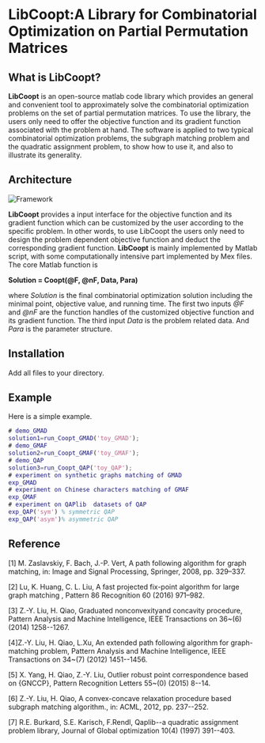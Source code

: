 # LibCoopt:A Library for Combinatorial Optimization on Partial Permutation Matrices

## What is **LibCoopt**?

**LibCoopt** is an open-source matlab code library which provides an general and convenient tool to approximately solve the combinatorial optimization problems on the set of partial permutation matrices. To use the library, the users only need to offer the objective function and its gradient function associated with the problem at hand. The software is applied to two typical combinatorial optimization problems, the subgraph matching problem and the quadratic assignment problem, to show how to use it, and also to illustrate its generality.

## Architecture

![Framework](https://github.com/RowenaWong/LibCoopt/blob/master/doc/framework.png)

**LibCoopt**  provides a input interface for the objective function and its gradient function which can be customized by the user according to the specific problem. In other words, to use LibCoopt the users only need to design the problem dependent objective function and deduct the corresponding gradient function. 
**LibCoopt** is mainly implemented by Matlab script, with some computationally intensive part implemented by Mex files. 
The core Matlab function is 

**Solution = Coopt(@F, @nF, Data, Para)**

where *Solution* is the final combinatorial optimization solution including the minimal point, objective value, and running time. The first two inputs *@F* and *@nF* are the function handles of the customized objective function and its gradient function. The third input *Data* is the problem related data. And *Para* is the parameter structure. 

## Installation
Add all files to your directory.

## Example

Here is a simple example. 

```matlab
# demo_GMAD
solution1=run_Coopt_GMAD('toy_GMAD');
# demo_GMAF
solution2=run_Coopt_GMAF('toy_GMAF');
# demo_QAP
solution3=run_Coopt_QAP('toy_QAP');
# experiment on synthetic graphs matching of GMAD
exp_GMAD
# experiment on Chinese characters matching of GMAF
exp_GMAF
# experiment on QAPlib  datasets of QAP
exp_QAP('sym') % symmetric QAP
exp_QAP('asym')% asymmetric QAP
```
## Reference
[1] M. Zaslavskiy, F. Bach, J.-P. Vert, A path following algorithm for graph matching, in: Image and Signal Processing, Springer, 2008, pp. 329–337.

[2] Lu, K. Huang, C. L. Liu, A fast projected fix-point algorithm for large graph matching , Pattern 86 Recognition 60 (2016) 971–982.

[3] Z.-Y. Liu, H. Qiao, Graduated nonconvexityand concavity procedure, Pattern Analysis and Machine Intelligence, IEEE Transactions on 36~(6) (2014) 1258--1267.
  
[4]Z.-Y. Liu, H. Qiao, L.Xu, An extended path following algorithm for graph-matching problem, Pattern Analysis and Machine Intelligence, IEEE Transactions on 34~(7) (2012) 1451--1456.
  
[5] X. Yang, H. Qiao, Z.-Y. Liu, Outlier robust point correspondence based on {GNCCP}, Pattern Recognition Letters 55~(0) (2015) 8--14.
  
[6] Z.-Y. Liu, H. Qiao, A convex-concave relaxation procedure based subgraph matching
  algorithm., in: ACML, 2012, pp. 237--252.
  
[7] R.E. Burkard, S.E. Karisch, F.Rendl, Qaplib--a quadratic assignment problem library, Journal of Global optimization 10(4) (1997) 391--403.
```
